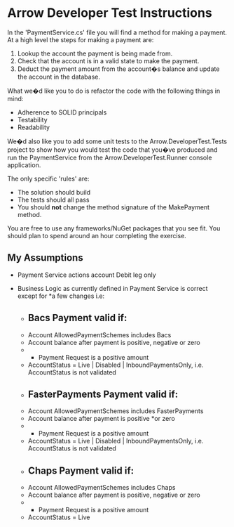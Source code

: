 # Arrow Developer Test Instructions

In the 'PaymentService.cs' file you will find a method for making a payment. At a high level the steps for making a payment are:

 1. Lookup the account the payment is being made from.
 2. Check that the account is in a valid state to make the payment.
 3. Deduct the payment amount from the account�s balance and update the account in the database.

What we�d like you to do is refactor the code with the following things in mind:

 - Adherence to SOLID principals
 - Testability
 - Readability

We�d also like you to add some unit tests to the Arrow.DeveloperTest.Tests project to show how you would test the code that you�ve produced and run the PaymentService from the Arrow.DeveloperTest.Runner console application.

The only specific 'rules' are:

- The solution should build
- The tests should all pass
- You should **not** change the method signature of the MakePayment method.

You are free to use any frameworks/NuGet packages that you see fit. You should plan to spend around an hour completing the exercise.

## My Assumptions
- Payment Service actions account Debit leg only
- Business Logic as currently defined in Payment Service is correct except for *a few changes i.e:

    - ## Bacs Payment valid if:
    - Account AllowedPaymentSchemes includes Bacs
    - Account balance after payment is positive, negative or zero
    - * Payment Request is a positive amount 
    - AccountStatus = Live | Disabled | InboundPaymentsOnly, i.e. AccountStatus is not validated
    - ## FasterPayments Payment valid if:
    - Account AllowedPaymentSchemes includes FasterPayments
    - Account balance after payment is positive *or zero
    - * Payment Request is a positive amount
    - AccountStatus = Live | Disabled | InboundPaymentsOnly, i.e. AccountStatus is not validated
    - ## Chaps Payment valid if:
    - Account AllowedPaymentSchemes includes Chaps
    - Account balance after payment is positive, negative or zero
    - * Payment Request is a positive amount
    - AccountStatus = Live 